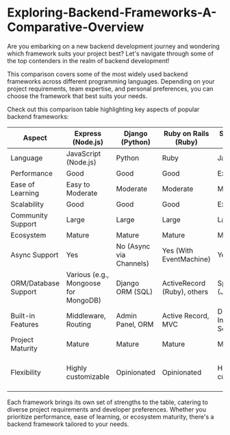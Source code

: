 # Exploring-Backend-Frameworks-A-Comparative-Overview
Are you embarking on a new backend development journey and wondering which framework suits your project best? Let's navigate through some of the top contenders in the realm of backend development!

This comparison covers some of the most widely used backend frameworks across different programming languages. Depending on your project requirements, team expertise, and personal preferences, you can choose the framework that best suits your needs.

Check out this comparison table highlighting key aspects of popular backend frameworks:

| Aspect                | Express (Node.js)    | Django (Python)       | Ruby on Rails (Ruby)  | Spring Boot (Java)    | Flask (Python)        | Laravel (PHP)         | NestJS (Node.js/TypeScript) | FastAPI (Python)        |
|-----------------------|-----------------------|------------------------|------------------------|------------------------|------------------------|------------------------|-----------------------------|-------------------------|
| Language              | JavaScript (Node.js)  | Python                 | Ruby                   | Java                   | Python                 | PHP                    | TypeScript (Node.js)      | Python                  |
| Performance           | Good                  | Good                   | Good                   | Excellent              | Moderate               | Good                   | Good                        | Excellent               |
| Ease of Learning      | Easy to Moderate      | Moderate               | Moderate               | Moderate               | Easy to Moderate      | Moderate               | Moderate to Difficult      | Moderate                 |
| Scalability           | Good                  | Good                   | Good                   | Excellent              | Moderate               | Good                   | Good                        | Excellent               |
| Community Support     | Large                 | Large                  | Large                  | Large                  | Large                  | Large                  | Growing                     | Growing                  |
| Ecosystem             | Mature                | Mature                 | Mature                 | Mature                 | Mature                 | Mature                 | Developing                  | Developing               |
| Async Support         | Yes                   | No (Async via Channels)| Yes (With EventMachine)| Yes                    | Yes                    | Yes                    | Yes                         | Yes                      |
| ORM/Database Support  | Various (e.g., Mongoose for MongoDB) | Django ORM (SQL)     | ActiveRecord (Ruby), others | Spring Data (Java) | SQLAlchemy (SQL)       | Eloquent (SQL)         | TypeORM (SQL and NoSQL)     | SQLAlchemy (SQL), Tortoise ORM (async/await) |
| Built-in Features     | Middleware, Routing  | Admin Panel, ORM       | Active Record, MVC     | Dependency Injection, Security | Routing, WSGI       | Authentication, ORM   | Dependency Injection, Modularity, Middleware | Automatic API Documentation, Validation |
| Project Maturity      | Mature                | Mature                 | Mature                 | Mature                 | Mature                 | Mature                 | Young                       | Young                     |
| Flexibility           | Highly customizable | Opinionated            | Opinionated            | Highly customizable    | Highly customizable    | Opinionated            | Highly customizable        | Flexible, follows Pythonic patterns |

Each framework brings its own set of strengths to the table, catering to diverse project requirements and developer preferences. Whether you prioritize performance, ease of learning, or ecosystem maturity, there's a backend framework tailored to your needs.


